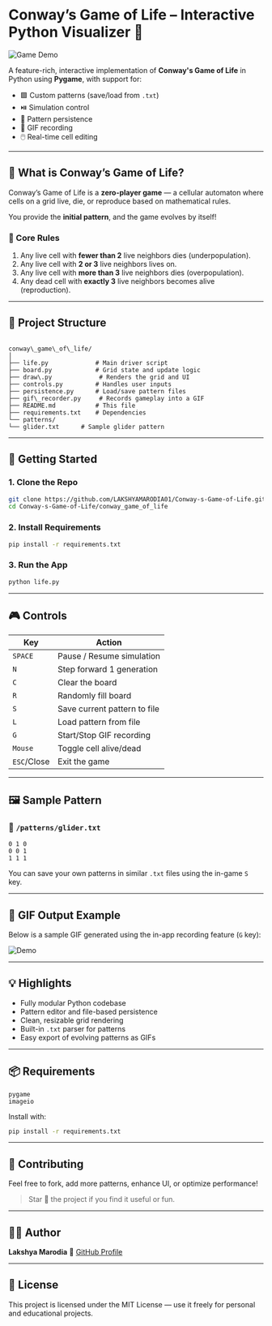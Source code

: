 # Conway’s Game of Life – Interactive Python Visualizer 🧬

![Game Demo](https://github.com/LAKSHYAMARODIA01/Conway-s-Game-of-Life/blob/main/demo.gif?raw=true)

A feature-rich, interactive implementation of **Conway's Game of Life** in Python using **Pygame**, with support for:

- 🟩 Custom patterns (save/load from `.txt`)
- ⏯️ Simulation control
- 💾 Pattern persistence
- 📸 GIF recording
- 🖱️ Real-time cell editing

---

## 📌 What is Conway’s Game of Life?

Conway’s Game of Life is a **zero-player game** — a cellular automaton where cells on a grid live, die, or reproduce based on mathematical rules.

You provide the **initial pattern**, and the game evolves by itself!

### 🌱 Core Rules

1. Any live cell with **fewer than 2** live neighbors dies (underpopulation).
2. Any live cell with **2 or 3** live neighbors lives on.
3. Any live cell with **more than 3** live neighbors dies (overpopulation).
4. Any dead cell with **exactly 3** live neighbors becomes alive (reproduction).

---

## 📁 Project Structure

```

conway\_game\_of\_life/
│
├── life.py             # Main driver script
├── board.py            # Grid state and update logic
├── draw\.py             # Renders the grid and UI
├── controls.py         # Handles user inputs
├── persistence.py      # Load/save pattern files
├── gif\_recorder.py     # Records gameplay into a GIF
├── README.md           # This file
├── requirements.txt    # Dependencies
└── patterns/
└── glider.txt      # Sample glider pattern

````

---

## 🚀 Getting Started

### 1. Clone the Repo

```bash
git clone https://github.com/LAKSHYAMARODIA01/Conway-s-Game-of-Life.git
cd Conway-s-Game-of-Life/conway_game_of_life
````

### 2. Install Requirements

```bash
pip install -r requirements.txt
```

### 3. Run the App

```bash
python life.py
```

---

## 🎮 Controls

| Key         | Action                       |
| ----------- | ---------------------------- |
| `SPACE`     | Pause / Resume simulation    |
| `N`         | Step forward 1 generation    |
| `C`         | Clear the board              |
| `R`         | Randomly fill board          |
| `S`         | Save current pattern to file |
| `L`         | Load pattern from file       |
| `G`         | Start/Stop GIF recording     |
| `Mouse`     | Toggle cell alive/dead       |
| `ESC`/Close | Exit the game                |

---

## 🖼️ Sample Pattern

### 📂 `/patterns/glider.txt`

```
0 1 0
0 0 1
1 1 1
```

You can save your own patterns in similar `.txt` files using the in-game `S` key.

---

## 📸 GIF Output Example

Below is a sample GIF generated using the in-app recording feature (`G` key):

![Demo](https://github.com/LAKSHYAMARODIA01/Conway-s-Game-of-Life/blob/main/demo.gif?raw=true)

---

## 💡 Highlights

* Fully modular Python codebase
* Pattern editor and file-based persistence
* Clean, resizable grid rendering
* Built-in `.txt` parser for patterns
* Easy export of evolving patterns as GIFs

---

## 📦 Requirements

```
pygame
imageio
```

Install with:

```bash
pip install -r requirements.txt
```

---

## 🤝 Contributing

Feel free to fork, add more patterns, enhance UI, or optimize performance!

> Star 🌟 the project if you find it useful or fun.

---

## 🧑‍💻 Author

**Lakshya Marodia**
🔗 [GitHub Profile](https://github.com/LAKSHYAMARODIA01)

---

## 📜 License

This project is licensed under the MIT License — use it freely for personal and educational projects.

```

